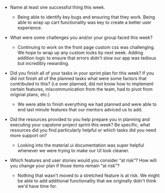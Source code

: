 - Name at least one successful thing this week.
  -  Being able to identify key bugs and ensuring that they work. Being able to wrap up cart functionality was key to create a better user experience. 
  
- What were some challenges you and/or your group faced this week?
  - Continuing to work on the front page custom css was challenging. We hope to wrap up any custom looks by next week. Adding addition logic to ensure that errors didn't slow our app was tedious but incredibly rewarding.

- Did you finish all of your tasks in your sprint plan for this week? If you did not finish all of the planned tasks what were some factors that contributed to this? (i.e over planned, did not know how to implement certain features, miscommunication from the team, had to pivot from original plans, etc.)
  - We were able to finish everything we had planned and were able to end last minute features that our mentors adviced us to add.

- Did the resources provided to you help prepare you in planning and executing your capstone project sprint this week? Be specific, what resources did you find particularly helpful or which tasks did you need more support on?
  -  Looking into the material ui documentation was super helpful whenever we were trying to make our UI look cleaner. 

- Which features and user stories would you consider “at risk”? How will you change your plan if those items remain “at risk”?
  -   Nothing that wasn't moved to a stretched feature is at risk. We might be able to add additional functionality that we originally didn't think we'd have time for.